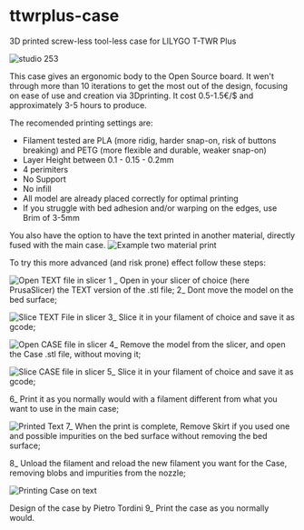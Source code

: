 # ttwrplus-case
3D printed screw-less tool-less case for LILYGO T-TWR Plus

![studio 253](https://github.com/OpenRTX/ttwrplus-case/assets/49025042/4e689ff5-3ede-4f86-8d1d-9a724dcd738a)

This case gives an ergonomic body to the Open Source board. It wen't through more than 10 iterations to get the most out of the design, focusing on ease of use and creation via 3Dprinting. It cost 0.5-1.5€/$ and approximately 3-5 hours to produce. 

The recomended printing settings are:
 - Filament tested are PLA (more ridig, harder snap-on, risk of buttons breaking) and PETG (more flexible and durable, weaker snap-on)
 - Layer Height between 0.1 - 0.15 - 0.2mm
 - 4 perimiters
 - No Support
 - No infill
 - All model are already placed correctly for optimal printing
 - If you struggle with bed adhesion and/or warping on the edges, use Brim of 3-5mm


You also have the option to have the text printed in another material, directly fused with the main case.
![Example two material print](https://github.com/OpenRTX/ttwrplus-case/assets/49025042/5da7459d-353e-4e60-835c-3a418f7d4cbd)

To try this more advanced (and risk prone) effect follow these steps:

![Open TEXT file in slicer](https://github.com/OpenRTX/ttwrplus-case/assets/49025042/9791871d-1376-4efe-a389-2dd8654a8385)
1 _ Open in your slicer of choice (here PrusaSlicer) the TEXT version of the .stl file;
2_ Dont move the model on the bed surface;

![Slice TEXT File in slicer](https://github.com/OpenRTX/ttwrplus-case/assets/49025042/5ed434d9-aaad-40d0-a1c4-cd8c9fd14dfe)
3_ Slice it in your filament of choice and save it as gcode;

![Open CASE file in slicer](https://github.com/OpenRTX/ttwrplus-case/assets/49025042/f4f1219d-2a2f-48c0-9c26-0fcb49c1755b)
4_ Remove the model from the slicer, and open the Case .stl file, without moving it;

![Slice CASE file in slicer](https://github.com/OpenRTX/ttwrplus-case/assets/49025042/589b3429-aaa4-4e21-a3d9-329ec0854ef1)
5_ Slice it in your filament of choice and save it as gcode;

6_ Print it as you normally would with a filament different from what you want to use in the main case;

![Printed Text](https://github.com/OpenRTX/ttwrplus-case/assets/49025042/7a275659-d413-44f8-b550-f6e5638c1d3f)
7_ When the print is complete, Remove Skirt if you used one and possible impurities on the bed surface without removing the bed surface;

8_ Unload the filament and reload the new filament you want for the Case, removing blobs and impurities from the nozzle;

![Printing Case on text](https://github.com/OpenRTX/ttwrplus-case/assets/49025042/074ac930-e94e-4046-a6e4-6a1d0f817208)

Design of the case by Pietro Tordini
9_ Print the case as you normally would.
